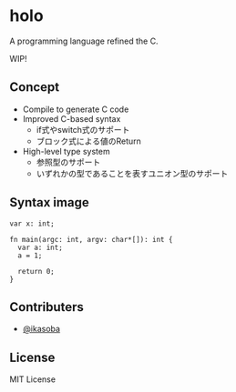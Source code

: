 # holo
A programming language refined the C.

WIP!

## Concept
- Compile to generate C code
- Improved C-based syntax
  - if式やswitch式のサポート
  - ブロック式による値のReturn
- High-level type system
  - 参照型のサポート
  - いずれかの型であることを表すユニオン型のサポート

## Syntax image
```
var x: int;

fn main(argc: int, argv: char*[]): int {
  var a: int;
  a = 1;

  return 0;
}
```

## Contributers
- [@ikasoba](https://github.com/ikasoba) 

## License
MIT License
